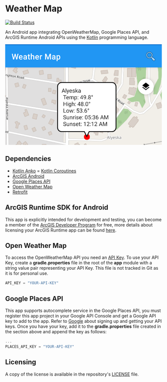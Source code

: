 # Weather Map
[![Build Status](https://travis-ci.org/doneill/weather-map.svg?branch=master)](https://travis-ci.org/doneill/weather-map)

An Android app integrating OpenWeatherMap, Google Places API, and ArcGIS Runtime Android APIs using the [Kotlin](https://kotlinlang.org/) programming language.

![weather map image](weather-map.png)

## Dependencies
- [Kotlin Anko](https://github.com/Kotlin/anko)
= [Kotlin Coroutines](https://kotlinlang.org/docs/reference/coroutines-overview.html)
- [ArcGIS Android](https://developers.arcgis.com/android/)
- [Google Places API](https://developers.google.com/places/web-service/intro)
- [Open Weather Map](https://openweathermap.org/)
- [Retrofit](http://square.github.io/retrofit/)

## ArcGIS Runtime SDK for Android
This app is explicitly intended for development and testing, you can become a member of the [ArcGIS Developer Program](https://developers.arcgis.com/pricing/) for free, more details about licensing your ArcGIS Runtime app can be found [here](https://developers.arcgis.com/arcgis-runtime/licensing/).

## Open Weather Map
To access the OpenWeatherMap API you need an [API Key](http://openweathermap.org/appid).  To use your API Key, create a **gradle.properties** file in the root of the **app** module with a string value pair representing your API Key.  This file is not tracked in Git as it is for personal use.

```groovy
API_KEY = "YOUR-API-KEY"
```

## Google Places API
This app supports autocomplete service in the Google Places API, you must register this app project in your Google API Console and get a Google API key to add to the app. Refer to [Google](https://developers.google.com/places/web-service/get-api-key) about signing up and getting your API keys.  Once you have your key, add it to the **gradle.properties** file created in the section above and append the key as follows:

```groovy
...
PLACES_API_KEY = "YOUR-API-KEY"
```

## Licensing
A copy of the license is available in the repository's [LICENSE](LICENSE) file.
